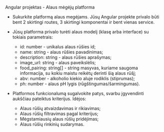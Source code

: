 Angular projektas - Alaus mėgėjų platforma

- Sukurkite platformą alaus megėjams. Jūsų Angular projekte privalo būti bent 2 skirtingi routes, 3 skirtingi komponentai ir bent vienas service.

- Jūsų platforma privalo turėti alaus modelį (klasę arba interface) su tokiais parametrais:

  - id: number - unikalus alaus rūšies id;
  - name: string - alaus rūšies pavadinimas;
  - description: string - alaus rūšies aprašymas;
  - image_url: string - alaus paveikslėlis;
  - food_pairing: string[] - string masyvas, kuriame saugoma informacija, su kokiu maistu reikėtų derinti šią alaus rūšį;
  - abv: number - alkoholio kiekio aluje rodiklis (stiprumas);
  - ph: number - alaus pH lygis (rūgštingumas/šarmingumas).

- Platformos funkcionalumą sugalvokite patys, svarbu įgyvendinti aukščiau pateiktus kriterijus. Idėjos:

  - Alaus rūšių atvaizdavimas ir rikiavimas;
  - Alaus rūšių filtravimas pagal kriterijus;
  - Mėgstamiausių alaus rūšių pridėjimas;
  - Alaus rūšių rinkinių sudarymas.
